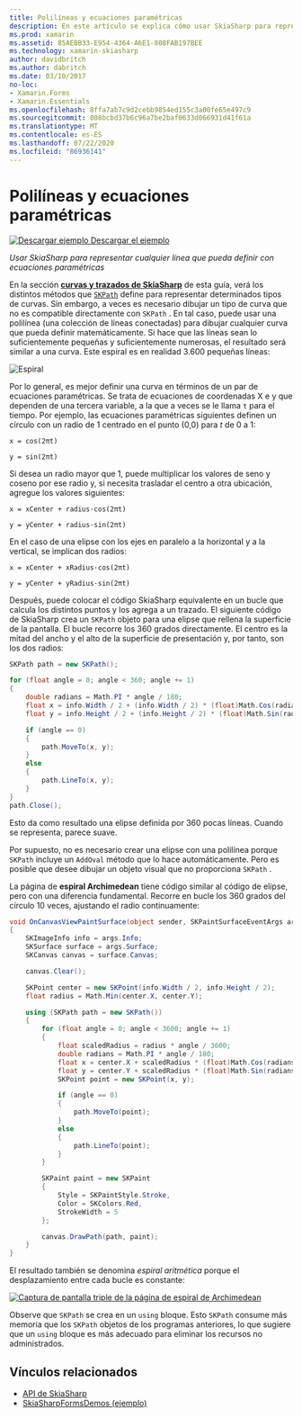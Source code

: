 ```yaml
---
title: Polilíneas y ecuaciones paramétricas
description: En este artículo se explica cómo usar SkiaSharp para representar cualquier línea que se puede definir con ecuaciones paramétricas, y se muestra con código de ejemplo.
ms.prod: xamarin
ms.assetid: 85AEBB33-E954-4364-A6E1-808FAB197BEE
ms.technology: xamarin-skiasharp
author: davidbritch
ms.author: dabritch
ms.date: 03/10/2017
no-loc:
- Xamarin.Forms
- Xamarin.Essentials
ms.openlocfilehash: 8ffa7ab7c9d2cebb9854ed155c3a00fe65e497c9
ms.sourcegitcommit: 008bcbd37b6c96a7be2baf0633d066931d41f61a
ms.translationtype: MT
ms.contentlocale: es-ES
ms.lasthandoff: 07/22/2020
ms.locfileid: "86936141"
---
```

# <a name="polylines-and-parametric-equations"></a>Polilíneas y ecuaciones paramétricas

[![Descargar ejemplo](~/media/shared/download.png) Descargar el ejemplo](https://docs.microsoft.com/samples/xamarin/xamarin-forms-samples/skiasharpforms-demos)

_Usar SkiaSharp para representar cualquier línea que pueda definir con ecuaciones paramétricas_

En la sección [**curvas y trazados de SkiaSharp**](../curves/index.md) de esta guía, verá los distintos métodos que [`SKPath`](xref:SkiaSharp.SKPath) define para representar determinados tipos de curvas. Sin embargo, a veces es necesario dibujar un tipo de curva que no es compatible directamente con `SKPath` . En tal caso, puede usar una polilínea (una colección de líneas conectadas) para dibujar cualquier curva que pueda definir matemáticamente. Si hace que las líneas sean lo suficientemente pequeñas y suficientemente numerosas, el resultado será similar a una curva. Este espiral es en realidad 3.600 pequeñas líneas:

![Espiral](polylines-images/spiralexample.png)

Por lo general, es mejor definir una curva en términos de un par de ecuaciones paramétricas. Se trata de ecuaciones de coordenadas X e y que dependen de una tercera variable, a la que a veces se le llama `t` para el tiempo. Por ejemplo, las ecuaciones paramétricas siguientes definen un círculo con un radio de 1 centrado en el punto (0,0) para *t* de 0 a 1:

`x = cos(2πt)`

`y = sin(2πt)`

 Si desea un radio mayor que 1, puede multiplicar los valores de seno y coseno por ese radio y, si necesita trasladar el centro a otra ubicación, agregue los valores siguientes:

`x = xCenter + radius·cos(2πt)`

`y = yCenter + radius·sin(2πt)`

En el caso de una elipse con los ejes en paralelo a la horizontal y a la vertical, se implican dos radios:

`x = xCenter + xRadius·cos(2πt)`

`y = yCenter + yRadius·sin(2πt)`

Después, puede colocar el código SkiaSharp equivalente en un bucle que calcula los distintos puntos y los agrega a un trazado. El siguiente código de SkiaSharp crea un `SKPath` objeto para una elipse que rellena la superficie de la pantalla. El bucle recorre los 360 grados directamente. El centro es la mitad del ancho y el alto de la superficie de presentación y, por tanto, son los dos radios:

```csharp
SKPath path = new SKPath();

for (float angle = 0; angle < 360; angle += 1)
{
    double radians = Math.PI * angle / 180;
    float x = info.Width / 2 + (info.Width / 2) * (float)Math.Cos(radians);
    float y = info.Height / 2 + (info.Height / 2) * (float)Math.Sin(radians);

    if (angle == 0)
    {
        path.MoveTo(x, y);
    }
    else
    {
        path.LineTo(x, y);
    }
}
path.Close();
```

Esto da como resultado una elipse definida por 360 pocas líneas. Cuando se representa, parece suave.

Por supuesto, no es necesario crear una elipse con una polilínea porque `SKPath` incluye un `AddOval` método que lo hace automáticamente. Pero es posible que desee dibujar un objeto visual que no proporciona `SKPath` .

La página de **espiral Archimedean** tiene código similar al código de elipse, pero con una diferencia fundamental. Recorre en bucle los 360 grados del círculo 10 veces, ajustando el radio continuamente:

```csharp
void OnCanvasViewPaintSurface(object sender, SKPaintSurfaceEventArgs args)
{
    SKImageInfo info = args.Info;
    SKSurface surface = args.Surface;
    SKCanvas canvas = surface.Canvas;

    canvas.Clear();

    SKPoint center = new SKPoint(info.Width / 2, info.Height / 2);
    float radius = Math.Min(center.X, center.Y);

    using (SKPath path = new SKPath())
    {
        for (float angle = 0; angle < 3600; angle += 1)
        {
            float scaledRadius = radius * angle / 3600;
            double radians = Math.PI * angle / 180;
            float x = center.X + scaledRadius * (float)Math.Cos(radians);
            float y = center.Y + scaledRadius * (float)Math.Sin(radians);
            SKPoint point = new SKPoint(x, y);

            if (angle == 0)
            {
                path.MoveTo(point);
            }
            else
            {
                path.LineTo(point);
            }
        }

        SKPaint paint = new SKPaint
        {
            Style = SKPaintStyle.Stroke,
            Color = SKColors.Red,
            StrokeWidth = 5
        };

        canvas.DrawPath(path, paint);
    }
}
```

El resultado también se denomina *espiral aritmética* porque el desplazamiento entre cada bucle es constante:

[![Captura de pantalla triple de la página de espiral de Archimedean](polylines-images/archimedeanspiral-small.png)](polylines-images/archimedeanspiral-large.png#lightbox "Captura de pantalla triple de la página de espiral de Archimedean")

Observe que `SKPath` se crea en un `using` bloque. Esto `SKPath` consume más memoria que los `SKPath` objetos de los programas anteriores, lo que sugiere que un `using` bloque es más adecuado para eliminar los recursos no administrados.

## <a name="related-links"></a>Vínculos relacionados

- [API de SkiaSharp](https://docs.microsoft.com/dotnet/api/skiasharp)
- [SkiaSharpFormsDemos (ejemplo)](https://docs.microsoft.com/samples/xamarin/xamarin-forms-samples/skiasharpforms-demos)
